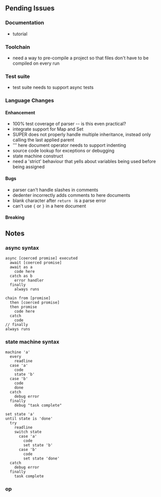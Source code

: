## Pending Issues


### Documentation

 - tutorial
 

### Toolchain

 - need a way to pre-compile a project so that files don't have to be compiled on every run


### Test suite

 - test suite needs to support async tests


### Language Changes

#### Enhancement

 - 100% test coverage of parser -- is this even practical?
 - integrate support for Map and Set
 - SUPER does not properly handle multiple inheritance, instead only calling the last applied parent
 - ''' here document operator needs to support indenting
 - source code lookup for exceptions or debugging
 - state machine construct
 - need a 'strict' behaviour that yells about variables being used before being assigned

  
#### Bugs

 - parser can't handle slashes in comments 
 - dedenter incorrectly adds comments to here documents 
 - blank character after `return ` is a parse error
 - can't use `{` or `}` in a here document
 

#### Breaking




## Notes

### async syntax

    async [coerced promise] executed
      await [coerced promise]
      await as a
        code here
      catch as b
        error handler
      finally
        always runs
            
    chain from [promise]
      then [coerced promise]
      then promise
        code here
      catch
        code
    // finally
    always runs

### state machine syntax

    machine 'a' 
      every
        readline
      case 'a'
        code
        state 'b'
      case 'b'
        code
        done
      catch
        debug error
      finally
        debug "task complete"
  
    set state 'a'
    until state is 'done'
      try
        readline
        switch state
          case 'a'
            code
            set state 'b'
          case 'b'
            code
            set state 'done'
      catch
        debug error
      finally
        task complete
      

      
      
### op


    
    
    
    
      
    

